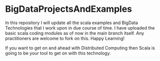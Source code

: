 # BigDataProjectsAndExamples

In this repository I will update all the scala examples and BigData Technologies that I work upon in due course of time. I have uploaded the basic scala coding modules as of now in the main branch itself. Any practitioners are welcome to fork on this. Happy Learning! 


If you want to get on and ahead with Distributed Computing then Scala is going to be your tool to get on with this technology.
